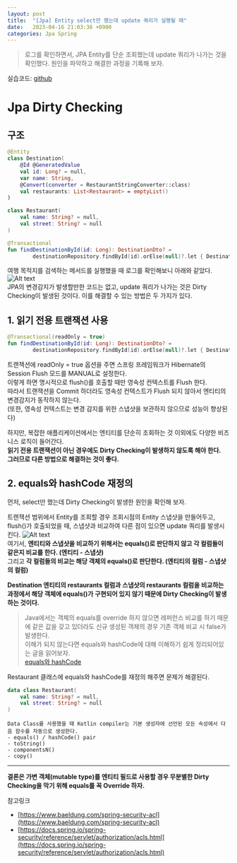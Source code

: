 ```yaml
---
layout: post
title:  "[Jpa] Entity select만 했는데 update 쿼리가 실행될 때"
date:   2023-04-16 21:03:36 +0900
categories: Jpa Spring
---
```


>로그를 확인하면서, JPA Entity를 단순 조회했는데 update 쿼리가 나가는 것을 확인했다.
원인을 파악하고 해결한 과정을 기록해 보자.

실습코드: [github](https://github.com/doongjun/TIL/tree/main/hashcode)

# **Jpa Dirty Checking**
## **구조**
```kotlin
@Entity
class Destination(
    @Id @GeneratedValue
    val id: Long? = null,
    var name: String,
    @Convert(converter = RestaurantStringConverter::class)
    val restaurants: List<Restaurant> = emptyList()
)
```
```kotlin
class Restaurant(
    val name: String? = null,
    val street: String? = null
)
```
```kotlin
@Transactional
fun findDestinationById(id: Long): DestinationDto? = 
        destinationRepository.findById(id).orElse(null)?.let { DestinationDto(it) }
```
여행 목적지를 검색하는 메서드를 실행했을 때 로그를 확인해보니 아래와 같았다.  
![Alt text](../../../../../assets/post_images/post_image_1.png)  
JPA의 변경감지가 발생할만한 코드는 없고, update 쿼리가 나가는 것은 Dirty Checking이 발생된 것이다.
이를 해결할 수 있는 방법은 두 가지가 있다.

## 1. 읽기 전용 트랜잭션 사용
```kotlin
@Transactional(readOnly = true)
fun findDestinationById(id: Long): DestinationDto? = 
        destinationRepository.findById(id).orElse(null)?.let { DestinationDto(it) }
```
트랜잭션에 readOnly = true 옵션을 주면 스프링 프레임워크가 Hibernate의 Session Flush 모드를 MANUAL로 설정한다.  
이렇게 하면 명시적으로 flush()를 호출할 때만 영속성 컨텍스트를 Flush 한다.  
따라서 트랜잭션을 Commit 하더라도 영속성 컨텍스트가 Flush 되지 않아서 엔티티의 변경감지가 동작하지 않는다.  
(또한, 영속성 컨텍스트는 변경 감지를 위한 스냅샷을 보관하지 않으므로 성능이 향상된다)

하지만, 복잡한 애플리케이션에서는 엔티티를 단순히 조회하는 것 이외에도 다양한 비즈니스 로직이 들어간다.  
**읽기 전용 트랜잭션이 아닌 경우에도 Dirty Checking이 발생하지 않도록 해야 한다.**  
**그러므로 다른 방법으로 해결하는 것이 좋다.**  

## 2. equals와 hashCode 재정의
먼저, select만 했는데 Dirty Checking이 발생한 원인을 확인해 보자.

트랜잭션 범위에서 Entity를 조회할 경우 조회시점의 Entity 스냅샷을 만들어두고,  
flush()가 호출되었을 때, 스냅샷과 비교하여 다른 점이 있으면 update 쿼리를 발생시킨다.
![Alt text](../../../../../assets/post_images/post_image_2.png)  
여기서, **엔티티와 스냅샷을 비교하기 위해서는 equals()로 판단하지 않고 각 컬럼들이 같은지 비교를 한다. (엔티티 - 스냅샷)**  
그리고 **각 컬럼들의 비교는 해당 객체의 equals()로 판단한다. (엔티티의 컬럼 - 스냅샷의 컬럼)**

**Destination 엔티티의 restaurants 컬럼과 스냅샷의 restaurants 컬럼을 비교하는 과정에서 해당 객체에 equals()가 구현되어 있지 않기 때문에 Dirty Checking이 발생하는 것이다.**
>Java에서는 객체의 equals를 override 하지 않으면 레퍼런스 비교를 하기 때문에 같은 값을 갖고 있더라도 신규 생성된 객체의 경우 기존 객체 비교 시 false가 발생한다.  
>이해가 되지 않는다면 equals와 hashCode에 대해 이해하기 쉽게 정리되어있는 글을 읽어보자.  
[equals와 hashCode](https://tecoble.techcourse.co.kr/post/2020-07-29-equals-and-hashCode)

Restaurant 클래스에 equals와 hashCode를 재정의 해주면 문제가 해결된다.
```kotlin
data class Restaurant(
    val name: String? = null,
    val street: String? = null
)
```
```
Data Class를 사용했을 때 Kotlin compiler는 기본 생성자에 선언된 모든 속성에서 다음 함수를 자동으로 생성한다.
- equals() / hashCode() pair
- toString()
- componentsN()
- copy()
```
- - -
**결론은 가변 객체(mutable type)를 엔티티 필드로 사용할 경우 무분별한 Dirty Checking을 막기 위해 equals를 꼭 Override 하자.**

참고링크
- [https://www.baeldung.com/spring-security-acl](https://www.baeldung.com/spring-security-acl)
- [https://docs.spring.io/spring-security/reference/servlet/authorization/acls.html](https://docs.spring.io/spring-security/reference/servlet/authorization/acls.html)
